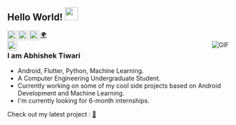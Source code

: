 ## Hello World! <img src="https://raw.githubusercontent.com/iampavangandhi/iampavangandhi/master/gifs/Hi.gif" width="30px">


<a href="https://www.linkedin.com/in/abhishek-tiwari7/">
  <img align="left" alt="Abhishek's Linkdein" width="22px" src="https://cdn.jsdelivr.net/npm/simple-icons@v3/icons/linkedin.svg" />
</a>
<a href="https://github.com/zeus0789">
  <img align="left" alt="Abhishek's Github" width="22px" src="https://cdn.jsdelivr.net/npm/simple-icons@v3/icons/github.svg" />
</a>
<a href="https://www.codechef.com/users/zeus0789">
  <img align="left" alt="Abhishek's CodeChef" width="22px" src="https://cdn.jsdelivr.net/npm/simple-icons@v3/icons/codechef.svg" />
</a>
<a href="https://www.zeus0789.github.io">
   🌍
</a>
<br />
<a href="https://twitter.com/captain_coolaf">
  <img align="left" alt="Abhishek's Twitter" width="22px" src="https://cdn.jsdelivr.net/npm/simple-icons@v3/icons/twitter.svg" />
</a>
<img align="right" alt="GIF" src="https://media.giphy.com/media/LmNwrBhejkK9EFP504/giphy.gif" />

### I am Abhishek Tiwari
- Android, Flutter, Python, Machine Learning.
- A Computer Engineering Undergraduate Student. 
- Currently working on some of my cool side projects based on Android Development and Machine Learning.
- I'm currently looking for 6-month internships.

Check out my latest project : <a href="https://play.google.com/store/apps/details?id=com.moviesearch.watchmovies.mymovielist"> :iphone: </a>
